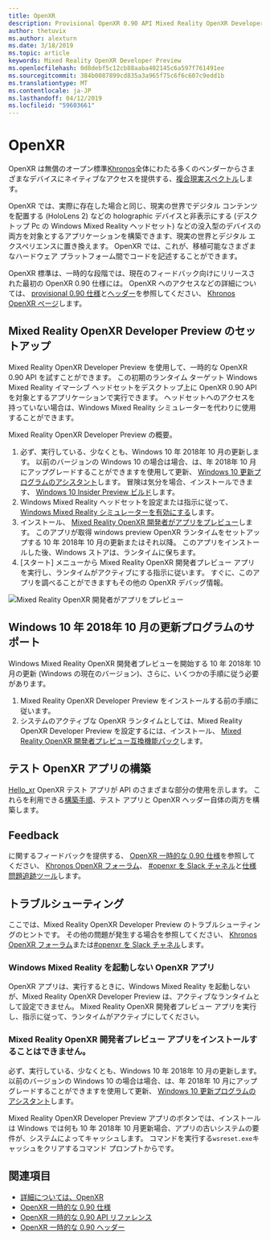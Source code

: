 ```yaml
---
title: OpenXR
description: Provisional OpenXR 0.90 API Mixed Reality OpenXR Developer Preview を試してください。
author: thetuvix
ms.author: alexturn
ms.date: 3/18/2019
ms.topic: article
keywords: Mixed Reality OpenXR Developer Preview
ms.openlocfilehash: 0d8debf5c12cb88aaba402145c6a597f761491ee
ms.sourcegitcommit: 384b0087899cd835a3a965f75c6f6c607c9edd1b
ms.translationtype: MT
ms.contentlocale: ja-JP
ms.lasthandoff: 04/12/2019
ms.locfileid: "59603661"
---
```

# <a name="openxr"></a>OpenXR

OpenXR は無償のオープン標準[Khronos](https://www.khronos.org/)全体にわたる多くのベンダーからさまざまなデバイスにネイティブなアクセスを提供する、[複合現実スペクトル](mixed-reality.md)します。

OpenXR では、実際に存在した場合と同じ、現実の世界でデジタル コンテンツを配置する (HoloLens 2) などの holographic デバイスと非表示にする (デスクトップ Pc の Windows Mixed Reality ヘッドセット) などの没入型のデバイスの両方を対象とするアプリケーションを構築できます、現実の世界とデジタル エクスペリエンスに置き換えます。  OpenXR では、これが、移植可能なさまざまなハードウェア プラットフォーム間でコードを記述することができます。

OpenXR 標準は、一時的な段階では、現在のフィードバック向けにリリースされた最初の OpenXR 0.90 仕様には。  OpenXR へのアクセスなどの詳細については、 [provisional 0.90 仕様](https://www.khronos.org/registry/OpenXR/specs/0.90/html/xrspec.html)と[ヘッダー](https://github.com/KhronosGroup/OpenXR-Docs/tree/master/include/openxr)を参照してください、 [Khronos OpenXR ページ](https://www.khronos.org/openxr/)します。

## <a name="setting-up-the-mixed-reality-openxr-developer-preview"></a>Mixed Reality OpenXR Developer Preview のセットアップ

Mixed Reality OpenXR Developer Preview を使用して、一時的な OpenXR 0.90 API を試すことができます。  この初期のランタイム ターゲット Windows Mixed Reality イマーシブ ヘッドセットをデスクトップ上に OpenXR 0.90 API を対象とするアプリケーションで実行できます。  ヘッドセットへのアクセスを持っていない場合は、Windows Mixed Reality シミュレーターを代わりに使用することができます。

Mixed Reality OpenXR Developer Preview の概要。

1. 必ず、実行している、少なくとも、Windows 10 年 2018年 10 月の更新します。  以前のバージョンの Windows 10 の場合は場合、は、年 2018年 10 月にアップグレードすることができますを使用して更新、 [Windows 10 更新プログラムのアシスタント](https://www.microsoft.com/en-us/software-download/windows10)します。  冒険は気分を場合、インストールできます、 [Windows 10 Insider Preview ビルド](https://insider.windows.com)します。
1. Windows Mixed Reality ヘッドセットを設定または指示に従って、 [Windows Mixed Reality シミュレーターを有効にする](using-the-windows-mixed-reality-simulator.md)します。
1. インストール、 [Mixed Reality OpenXR 開発者がアプリをプレビュー](https://www.microsoft.com/store/productId/9n5cvvl23qbt)します。  このアプリが取得 windows preview OpenXR ランタイムをセットアップする 10 年 2018年 10 月の更新またはそれ以降。  このアプリをインストールした後、Windows ストアは、ランタイムに保ちます。
1. [スタート] メニューから Mixed Reality OpenXR 開発者プレビュー アプリを実行し、ランタイムがアクティブにする指示に従います。  すぐに、このアプリを調べることができますもその他の OpenXR デバッグ情報。

![Mixed Reality OpenXR 開発者がアプリをプレビュー](images/mixed-reality-openxr-developer-preview.png)

## <a name="support-for-windows-10-october-2018-update"></a>Windows 10 年 2018年 10 月の更新プログラムのサポート

Windows Mixed Reality OpenXR 開発者プレビューを開始する 10 年 2018年 10 月の更新 (Windows の現在のバージョン)、さらに、いくつかの手順に従う必要があります。

1. Mixed Reality OpenXR Developer Preview をインストールする前の手順に従います。
1. システムのアクティブな OpenXR ランタイムとしては、Mixed Reality OpenXR Developer Preview を設定するには、インストール、 [Mixed Reality OpenXR 開発者プレビュー互換機能パック](https://aka.ms/openxr-compat)します。

## <a name="building-a-test-openxr-app"></a>テスト OpenXR アプリの構築

[Hello_xr](https://github.com/KhronosGroup/OpenXR-SDK/tree/master/src/tests/hello_xr) OpenXR テスト アプリが API のさまざまな部分の使用を示します。  これらを利用できる[構築手順](https://github.com/KhronosGroup/OpenXR-SDK/blob/master/BUILDING.md)、テスト アプリと OpenXR ヘッダー自体の両方を構築します。

## <a name="feedback"></a>Feedback

に関するフィードバックを提供する、 [OpenXR 一時的な 0.90 仕様](https://www.khronos.org/registry/OpenXR/specs/0.90/html/xrspec.html)を参照してください、 [Khronos OpenXR フォーラム](https://community.khronos.org/c/openxr)、 [#openxr を Slack チャネル](https://khr.io/slack)と[仕様問題追跡ツール](https://github.com/KhronosGroup/OpenXR-Docs/issues)します。

## <a name="troubleshooting"></a>トラブルシューティング

ここでは、Mixed Reality OpenXR Developer Preview のトラブルシューティングのヒントです。  その他の問題が発生する場合を参照してください、 [Khronos OpenXR フォーラム](https://community.khronos.org/c/openxr)または[#openxr を Slack チャネル](https://khr.io/slack)します。

### <a name="openxr-app-not-starting-windows-mixed-reality"></a>Windows Mixed Reality を起動しない OpenXR アプリ

OpenXR アプリは、実行するときに、Windows Mixed Reality を起動しないが、Mixed Reality OpenXR Developer Preview は、アクティブなランタイムとして設定できません。  Mixed Reality OpenXR 開発者プレビュー アプリを実行し、指示に従って、ランタイムがアクティブにしてください。

### <a name="mixed-reality-openxr-developer-preview-app-cannot-be-installed"></a>Mixed Reality OpenXR 開発者プレビュー アプリをインストールすることはできません。 

必ず、実行している、少なくとも、Windows 10 年 2018年 10 月の更新します。  以前のバージョンの Windows 10 の場合は場合、は、年 2018年 10 月にアップグレードすることができますを使用して更新、 [Windows 10 更新プログラムのアシスタント](https://www.microsoft.com/en-us/software-download/windows10)します。

Mixed Reality OpenXR Developer Preview アプリのボタンでは、インストールは Windows では何も 10 年 2018年 10 月更新場合、アプリの古いシステムの要件が、システムによってキャッシュします。  コマンドを実行する`wsreset.exe`キャッシュをクリアするコマンド プロンプトからです。

## <a name="see-also"></a>関連項目

* [詳細については、OpenXR](https://www.khronos.org/openxr/)
* [OpenXR 一時的な 0.90 仕様](https://www.khronos.org/registry/OpenXR/specs/0.90/html/xrspec.html)
* [OpenXR 一時的な 0.90 API リファレンス](https://www.khronos.org/registry/OpenXR/specs/0.90/man/html/)
* [OpenXR 一時的な 0.90 ヘッダー](https://github.com/KhronosGroup/OpenXR-Docs/tree/master/include/openxr)

